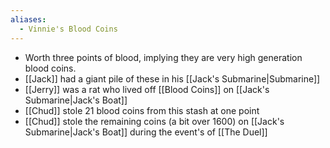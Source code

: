 ```yaml
---
aliases:
  - Vinnie's Blood Coins
---
```

- Worth three points of blood, implying they are very high generation blood coins.
- [[Jack]] had a giant pile of these in his [[Jack's Submarine|Submarine]]
- [[Jerry]] was a rat who lived off [[Blood Coins]] on [[Jack's Submarine|Jack's Boat]]
- [[Chud]] stole 21 blood coins from this stash at one point
- [[Chud]] stole the remaining coins (a bit over 1600) on [[Jack's Submarine|Jack's Boat]] during the event's of [[The Duel]]